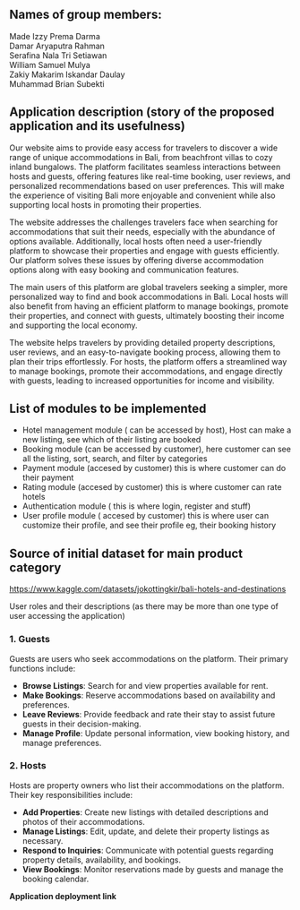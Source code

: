 ## Names of group members: 
Made Izzy Prema Darma <br>
Damar Aryaputra Rahman <br> 
Serafina Nala Tri Setiawan <br>
William Samuel Mulya <br>
Zakiy Makarim Iskandar Daulay <br>
Muhammad Brian Subekti <br>


## Application description (story of the proposed application and its usefulness)
Our website aims to provide easy access for travelers to discover a wide range of unique accommodations in Bali, from beachfront villas to cozy inland bungalows. The platform facilitates seamless interactions between hosts and guests, offering features like real-time booking, user reviews, and personalized recommendations based on user preferences. This will make the experience of visiting Bali more enjoyable and convenient while also supporting local hosts in promoting their properties.

The website addresses the challenges travelers face when searching for accommodations that suit their needs, especially with the abundance of options available. Additionally, local hosts often need a user-friendly platform to showcase their properties and engage with guests efficiently. Our platform solves these issues by offering diverse accommodation options along with easy booking and communication features.

The main users of this platform are global travelers seeking a simpler, more personalized way to find and book accommodations in Bali. Local hosts will also benefit from having an efficient platform to manage bookings, promote their properties, and connect with guests, ultimately boosting their income and supporting the local economy.

The website helps travelers by providing detailed property descriptions, user reviews, and an easy-to-navigate booking process, allowing them to plan their trips effortlessly. For hosts, the platform offers a streamlined way to manage bookings, promote their accommodations, and engage directly with guests, leading to increased opportunities for income and visibility.

## **List of modules to be implemented**
* Hotel management module ( can be accessed by host), Host can make a new listing, see which of their listing are booked
* Booking module (can be accessed by customer), here customer can see all the listing, sort, search, and filter by categories
* Payment module (accesed by customer) this is where customer can do their payment
* Rating module (accesed by customer) this is where customer can rate hotels
* Authentication module ( this is where login, register and stuff)
* User profile module ( accesed by customer) this is where user can customize their profile, and see their profile eg, their booking history
    
## **Source of initial dataset for main product category**
https://www.kaggle.com/datasets/jokottingkir/bali-hotels-and-destinations

User roles and their descriptions (as there may be more than one type of user accessing the application)

### 1. Guests
Guests are users who seek accommodations on the platform. Their primary functions include:
- **Browse Listings**: Search for and view properties available for rent.
- **Make Bookings**: Reserve accommodations based on availability and preferences.
- **Leave Reviews**: Provide feedback and rate their stay to assist future guests in their decision-making.
- **Manage Profile**: Update personal information, view booking history, and manage preferences.

### 2. Hosts
Hosts are property owners who list their accommodations on the platform. Their key responsibilities include:
- **Add Properties**: Create new listings with detailed descriptions and photos of their accommodations.
- **Manage Listings**: Edit, update, and delete their property listings as necessary.
- **Respond to Inquiries**: Communicate with potential guests regarding property details, availability, and bookings.
- **View Bookings**: Monitor reservations made by guests and manage the booking calendar.


**Application deployment link**


